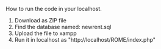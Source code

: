 How to run the code in your localhost.
1. Download as ZIP file
2. Find the database named: newrent.sql
3. Upload the file to xampp
4. Run it in localhost as "http://localhost/ROME/index.php"
